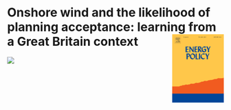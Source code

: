 Onshore wind and the likelihood of planning acceptance: learning from a Great Britain context <img src="energyPolicy.png" align="right" />
======================================================

<a href="http://dx.doi.org/10.1016/j.enpol.2019.01.002"><img src="https://img.shields.io/badge/DOI-http%3A%2F%2Fdx.doi.org%2F10.1016%2Fj.enpol.2019.01.002%20-green.svg"/></a>
